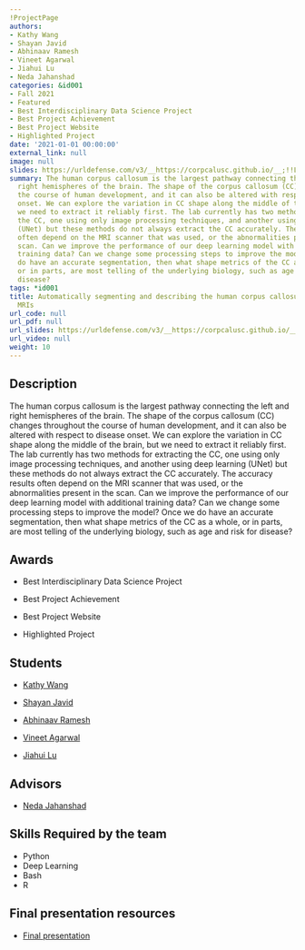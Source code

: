 ```yaml
---
!ProjectPage
authors:
- Kathy Wang
- Shayan Javid
- Abhinaav Ramesh
- Vineet Agarwal
- Jiahui Lu
- Neda Jahanshad
categories: &id001
- Fall 2021
- Featured
- Best Interdisciplinary Data Science Project
- Best Project Achievement
- Best Project Website
- Highlighted Project
date: '2021-01-01 00:00:00'
external_link: null
image: null
slides: https://urldefense.com/v3/__https://corpcalusc.github.io/__;!!LIr3w8kk_Xxm!9pX3r3ReCCQAD3tQ9C0aL8SCckHbz0ScVKdFZ8-MN25gZaG-tePfe9YZLLZy2yg$
summary: The human corpus callosum is the largest pathway connecting the left and
  right hemispheres of the brain. The shape of the corpus callosum (CC) changes throughout
  the course of human development, and it can also be altered with respect to disease
  onset. We can explore the variation in CC shape along the middle of the brain, but
  we need to extract it reliably first. The lab currently has two methods for extracting
  the CC, one using only image processing techniques, and another using deep learning
  (UNet) but these methods do not always extract the CC accurately. The accuracy results
  often depend on the MRI scanner that was used, or the abnormalities present in the
  scan. Can we improve the performance of our deep learning model with additional
  training data? Can we change some processing steps to improve the model? Once we
  do have an accurate segmentation, then what shape metrics of the CC as a whole,
  or in parts, are most telling of the underlying biology, such as age and risk for
  disease?
tags: *id001
title: Automatically segmenting and describing the human corpus callosum from brain
  MRIs
url_code: null
url_pdf: null
url_slides: https://urldefense.com/v3/__https://corpcalusc.github.io/__;!!LIr3w8kk_Xxm!9pX3r3ReCCQAD3tQ9C0aL8SCckHbz0ScVKdFZ8-MN25gZaG-tePfe9YZLLZy2yg$
url_video: null
weight: 10
---
```

## Description

The human corpus callosum is the largest pathway connecting the left and right hemispheres of the brain. The shape of the corpus callosum (CC) changes throughout the course of human development, and it can also be altered with respect to disease onset. We can explore the variation in CC shape along the middle of the brain, but we need to extract it reliably first. The lab currently has two methods for extracting the CC, one using only image processing techniques, and another using deep learning (UNet) but these methods do not always extract the CC accurately. The accuracy results often depend on the MRI scanner that was used, or the abnormalities present in the scan. Can we improve the performance of our deep learning model with additional training data? Can we change some processing steps to improve the model? Once we do have an accurate segmentation, then what shape metrics of the CC as a whole, or in parts, are most telling of the underlying biology, such as age and risk for disease?



## Awards
* Best Interdisciplinary Data Science Project

* Best Project Achievement

* Best Project Website

* Highlighted Project





## Students

* [Kathy Wang](../../../author/kathy-wang)

* [Shayan Javid](../../../author/shayan-javid)

* [Abhinaav Ramesh](../../../author/abhinaav-ramesh)

* [Vineet Agarwal](../../../author/vineet-agarwal)

* [Jiahui Lu](../../../author/jiahui-lu)

## Advisors

* [Neda Jahanshad](../../../author/neda-jahanshad)

## Skills Required by the team


* Python
* Deep Learning
* Bash
* R
## Final presentation resources

* [Final presentation](https://urldefense.com/v3/__https://corpcalusc.github.io/__;!!LIr3w8kk_Xxm!9pX3r3ReCCQAD3tQ9C0aL8SCckHbz0ScVKdFZ8-MN25gZaG-tePfe9YZLLZy2yg$)